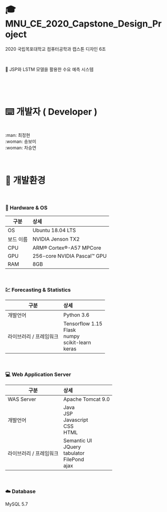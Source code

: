 # :mortar_board: MNU_CE_2020_Capstone_Design_Project
2020 국립목포대학교 컴퓨터공학과 캡스톤 디자인 6조

<br>

:eyes: JSP와 LSTM 모델을 활용한 수요 예측 시스템

<br>
<br>
<br>

# :keyboard: 개발자 ( Developer )
<br>
:man: 최정현<br>
:woman: 송보미<br>
:woman: 차승연<br>

<br>
<br>

# :wrench: 개발환경
<br>

### :rocket: Hardware & OS
| 구분                        | 상세                                                            |
| -------------               |:-------------------------------------------------------------- |
| OS                          | Ubuntu 18.04 LTS                                               |
| 보드 이름                    | NVIDIA Jenson TX2                                              |
| CPU                         | ARM® Cortex®-A57 MPCore                                        |
| GPU                         | 256-core NVIDIA Pascal™ GPU                                    |
| RAM                         | 8GB                                                            |

<br>

### :chart: Forecasting & Statistics
| 구분                        | 상세                                                            |
| -------------               |:-------------------------------------------------------------- |
| 개발언어                     |  Python 3.6                                                    |
| 라이브러리 / 프레임워크       |  Tensorflow 1.15<br>Flask<br>numpy<br>scikit-learn<br>keras    |

<br>

### :computer: Web Application Server
| 구분                        | 상세                                                            |
| -------------               |:-------------------------------------------------------------- |
| WAS Server                  | Apache Tomcat 9.0                                              |
| 개발언어                     |  Java<br>JSP<br>Javascript<br>CSS<br>HTML                      |
| 라이브러리 / 프레임워크       |  Semantic UI<br>JQuery<br>tabulator<br>FilePond<br>ajax        |

<br>

### :cloud: Database
MySQL 5.7<br>

<br>


